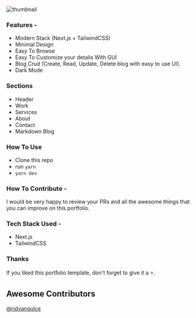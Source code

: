![thumbnail](https://firebasestorage.googleapis.com/v0/b/resume-react-a28a3.appspot.com/o/images%2FScreenshot%202024-09-10%20at%2018.17.05.png?alt=media&token=1d7d8b21-31e7-4626-abc4-55aa950daebe)




### Features - 

- Modern Stack (Next.js + TailwindCSS)
- Minimal Design
- Easy To Browse
- Easy To Customize your details With GUI
- Blog Crud (Create, Read, Update, Delete blog with easy to use UI).
- Dark Mode


### Sections

- Header
- Work
- Services
- About
- Contact
- Markdown Blog


### How To Use

- Clone this repo
- run `yarn`
- `yarn dev`




### How To Contribute - 

I would be very happy to review your PRs and all the awesome things that you can improve on this portfolio.


### Tech Stack Used - 
- Next.js
- TailwindCSS


### Thanks

If you liked this portfolio template, don't forget to give it a ⭐.

## Awesome Contributors
[@ridvangulce](https://github.com/ridvangulce) 







